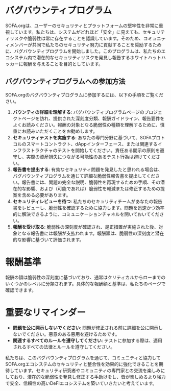 # バグバウンティプログラム

SOFA.orgは、ユーザーのセキュリティとプラットフォームの堅牢性を非常に重視しています。私たちは、システムがどれほど「安全」に見えても、セキュリティリスクや脆弱性は常に存在することを認識しています。そのため、コミュニティメンバーが共同で私たちのセキュリティ努力に貢献することを奨励するために、バグバウンティプログラムを開始しました。このプログラムは、私たちのエコシステム内で潜在的なセキュリティリスクを発見し報告するホワイトハットハッカーに報酬を与えることを目的としています。

## バグバウンティプログラムへの参加方法

SOFA.orgのバグバウンティプログラムに参加するには、以下の手順をご覧ください。

1. **バウンティの詳細を理解する**:  バグバウンティプログラムページのプロジェクトページを訪れ、提供された深刻度分類、報酬ガイドライン、報告要件をよくお読みください。報酬の対象となる脆弱性の種類を理解するために、慎重にお読みいただくことをお勧めします。
2. **セキュリティテストを実施する**:  あなたの専門分野に基づいて、SOFAプロトコルのスマートコントラクト、dAppインターフェース、または関連するインフラストラクチャのテストを開始してください。責任ある開示の原則を遵守し、実際の資産損失につながる可能性のあるテスト行為は避けてください。
3. **報告書を提出する**:  有効なセキュリティ問題を発見したと思われる場合は、バグバウンティプログラムを通じて詳細な脆弱性報告書を提出してください。報告書には、問題の完全な説明、脆弱性を再現するための手順、その潜在的な影響、および（可能であれば）脆弱性を軽減または修正するための提案を含める必要があります。
4. **セキュリティレビューを待つ**:  私たちのセキュリティチームがあなたの報告書をレビューし、脆弱性を確認するために協力します。問題を迅速かつ効率的に解決できるように、コミュニケーションチャネルを開いておいてください。
5. **報酬を受け取る**:  脆弱性の深刻度が確認され、是正措置が実施された後、対象となる報告書には報酬が支払われます。報酬額は、脆弱性の深刻度と潜在的な影響に基づいて評価されます。

# 報酬基準

報酬の額は脆弱性の深刻度に基づいており、通常はクリティカルからローまでのいくつかのレベルに分類されます。具体的な報酬額と基準は、私たちのページで確認できます。

# 重要なリマインダー

- **問題を公に開示しないでください**:  問題が修正される前に詳細を公に開示しないでください。悪意のある悪用を避けるためです。
- **関連するすべてのルールを遵守してください**: テストに参加する際は、適用されるすべての法律とルールを遵守してください。

私たちは、このバグバウンティプログラムを通じて、コミュニティと協力してSOFA.orgエコシステムのセキュリティと整合性を効果的に強化できることを期待しています。セキュリティ研究者やコミュニティの専門家との交流を楽しみにしており、潜在的な脆弱性を発見し修正する手助けをし、皆が楽しめるより強力で安全、信頼性の高いDeFiエコシステムを築いていきたいと考えています。